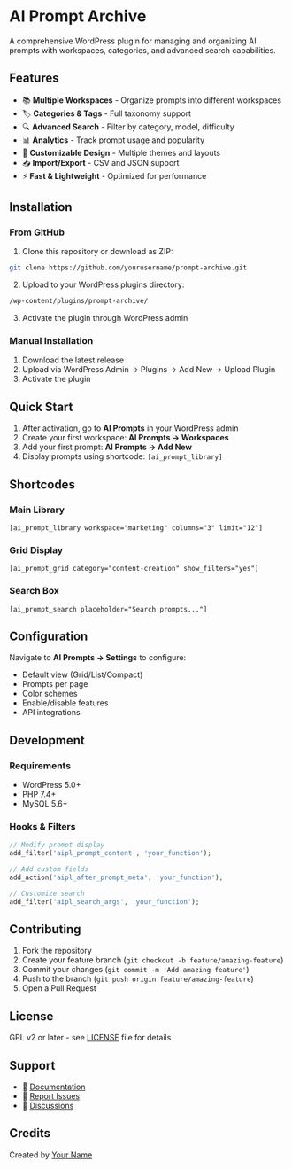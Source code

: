# AI Prompt Archive

A comprehensive WordPress plugin for managing and organizing AI prompts with workspaces, categories, and advanced search capabilities.

## Features

- 📚 **Multiple Workspaces** - Organize prompts into different workspaces
- 🏷️ **Categories & Tags** - Full taxonomy support
- 🔍 **Advanced Search** - Filter by category, model, difficulty
- 📊 **Analytics** - Track prompt usage and popularity
- 🎨 **Customizable Design** - Multiple themes and layouts
- 📥 **Import/Export** - CSV and JSON support
- ⚡ **Fast & Lightweight** - Optimized for performance

## Installation

### From GitHub

1. Clone this repository or download as ZIP:
```bash
git clone https://github.com/yourusername/prompt-archive.git
```

2. Upload to your WordPress plugins directory:
```bash
/wp-content/plugins/prompt-archive/
```

3. Activate the plugin through WordPress admin

### Manual Installation

1. Download the latest release
2. Upload via WordPress Admin → Plugins → Add New → Upload Plugin
3. Activate the plugin

## Quick Start

1. After activation, go to **AI Prompts** in your WordPress admin
2. Create your first workspace: **AI Prompts → Workspaces**
3. Add your first prompt: **AI Prompts → Add New**
4. Display prompts using shortcode: `[ai_prompt_library]`

## Shortcodes

### Main Library
```
[ai_prompt_library workspace="marketing" columns="3" limit="12"]
```

### Grid Display
```
[ai_prompt_grid category="content-creation" show_filters="yes"]
```

### Search Box
```
[ai_prompt_search placeholder="Search prompts..."]
```

## Configuration

Navigate to **AI Prompts → Settings** to configure:

- Default view (Grid/List/Compact)
- Prompts per page
- Color schemes
- Enable/disable features
- API integrations

## Development

### Requirements
- WordPress 5.0+
- PHP 7.4+
- MySQL 5.6+

### Hooks & Filters

```php
// Modify prompt display
add_filter('aipl_prompt_content', 'your_function');

// Add custom fields
add_action('aipl_after_prompt_meta', 'your_function');

// Customize search
add_filter('aipl_search_args', 'your_function');
```

## Contributing

1. Fork the repository
2. Create your feature branch (`git checkout -b feature/amazing-feature`)
3. Commit your changes (`git commit -m 'Add amazing feature'`)
4. Push to the branch (`git push origin feature/amazing-feature`)
5. Open a Pull Request

## License

GPL v2 or later - see [LICENSE](LICENSE) file for details

## Support

- 📖 [Documentation](https://github.com/yourusername/prompt-archive/wiki)
- 🐛 [Report Issues](https://github.com/yourusername/prompt-archive/issues)
- 💬 [Discussions](https://github.com/yourusername/prompt-archive/discussions)

## Credits

Created by [Your Name](https://yourwebsite.com)
